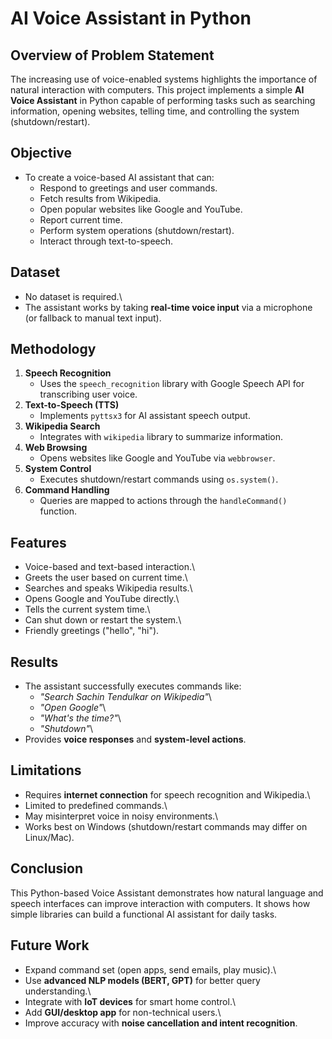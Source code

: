 # AI Voice Assistant in Python

## Overview of Problem Statement

The increasing use of voice-enabled systems highlights the importance of
natural interaction with computers. This project implements a simple
**AI Voice Assistant** in Python capable of performing tasks such as
searching information, opening websites, telling time, and controlling
the system (shutdown/restart).

## Objective

-   To create a voice-based AI assistant that can:
    -   Respond to greetings and user commands.
    -   Fetch results from Wikipedia.
    -   Open popular websites like Google and YouTube.
    -   Report current time.
    -   Perform system operations (shutdown/restart).
    -   Interact through text-to-speech.

## Dataset

-   No dataset is required.\
-   The assistant works by taking **real-time voice input** via a
    microphone (or fallback to manual text input).

## Methodology

1.  **Speech Recognition**
    -   Uses the `speech_recognition` library with Google Speech API for
        transcribing user voice.
2.  **Text-to-Speech (TTS)**
    -   Implements `pyttsx3` for AI assistant speech output.
3.  **Wikipedia Search**
    -   Integrates with `wikipedia` library to summarize information.
4.  **Web Browsing**
    -   Opens websites like Google and YouTube via `webbrowser`.
5.  **System Control**
    -   Executes shutdown/restart commands using `os.system()`.
6.  **Command Handling**
    -   Queries are mapped to actions through the `handleCommand()`
        function.

## Features

-   Voice-based and text-based interaction.\
-   Greets the user based on current time.\
-   Searches and speaks Wikipedia results.\
-   Opens Google and YouTube directly.\
-   Tells the current system time.\
-   Can shut down or restart the system.\
-   Friendly greetings ("hello", "hi").

## Results

-   The assistant successfully executes commands like:
    -   *"Search Sachin Tendulkar on Wikipedia"*\
    -   *"Open Google"*\
    -   *"What's the time?"*\
    -   *"Shutdown"*\
-   Provides **voice responses** and **system-level actions**.

## Limitations

-   Requires **internet connection** for speech recognition and
    Wikipedia.\
-   Limited to predefined commands.\
-   May misinterpret voice in noisy environments.\
-   Works best on Windows (shutdown/restart commands may differ on
    Linux/Mac).

## Conclusion

This Python-based Voice Assistant demonstrates how natural language and
speech interfaces can improve interaction with computers. It shows how
simple libraries can build a functional AI assistant for daily tasks.

## Future Work

-   Expand command set (open apps, send emails, play music).\
-   Use **advanced NLP models (BERT, GPT)** for better query
    understanding.\
-   Integrate with **IoT devices** for smart home control.\
-   Add **GUI/desktop app** for non-technical users.\
-   Improve accuracy with **noise cancellation and intent recognition**.
